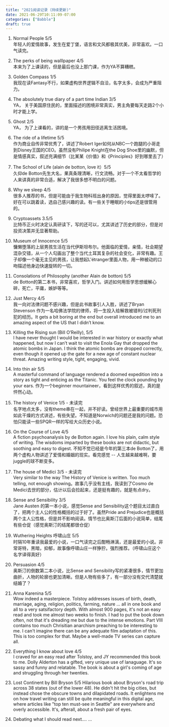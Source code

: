 ```yaml
---
title: "2021阅读记录（持续更新)"
date: 2021-06-29T10:11:09-07:00
categories: ["Babble"]
draft: true
---
```


1. Normal People  5/5   
    年轻人的爱情故事，发生在爱丁堡，语言和文风都极其优美，非常喜欢。一口气读完。

2. The perks of being walllpaper 4/5   
    本来为了上课读的，但是最后也没上那门课，作为YA不算糟糕。

3. Golden Compass 1/5    
    我现在读Fantasy不行，如果虚构世界逻辑不自洽，名字太多，会成为严重阻力。

4. The absolutely true diary of a part time Indian 3/5  
    YA， 关于美国原住民的，里面描述的困境非常真实，男主角要每天走路2个小时才能上学。  

5. Ghost 2/5  
    YA， 为了上课看的，讲的是一个男孩用田径逃离生活困境。

6. The ride of a lifetime 5/5    
    作为商业自传非常优秀了，讲述了Robert Iger如何从NBC一个跑腿的小哥走到Disney王国的CEO。虽然没有Philipe Knight在the Dog Shoe里的幽默，但是情感真实，叙述充满细节（比某某《价值》和《Principles》好到哪里去了）
7. The School of Life (alain de botton, love it）5/5  
    久仰de Botton先生大名，果真条理清晰，行文流畅。对于一个不太看哲学的人来讲真的非常合适，解决了我很多想不明白的问题。

8. Why we sleep 4/5  
    很多人推荐的书，但是可能由于我生物科班出身的原因，觉得里面太啰嗦了。好在可以跳着读，选自己感兴趣的读。有一些关于睡眠的小tips还是很管用的。

9. Cryptoassets 3.5/5  
    比特币正火时决定认真研读下，写的还可以，尤其讲述了历史的部分，但是对投资决策并无显著帮助。

10. Museum of Innocence 5/5    
    慵懒堕落的上层男孩生活在当代伊斯坦布尔。他面临的爱情，亲情，社会期望混杂交错，从一个人勾画出了整个当代土耳其复杂的社会变化，非常有趣。王子却像一个毫无主见的男孩，让我想起L'étranger里面人物，用一种被动的口吻描述他身边快速旋转的一切。
11. Consolations of Philosophy (another Alain de botton) 5/5  
    de Botton的第二本书，非常喜欢，哲学入门。讲述如何用哲学思想缓解心碎，死亡，平庸，嫉妒等等。

12. Just Mercy 4/5  
    我一向对法律问题不感兴趣，但是此书故事引人入胜，讲述了Bryan Stevenson 作为一名哈佛法学院的律师，将一生投入给解救被错判/过判死刑犯的经历。It gets a bit boring at the end but overall introduced me to an amazing aspect of the US that I didn’t know. 
13. Killing the Rising sun (Bill O’Reilly), 5/5  
    I have never thought I would be interested in war history or exactly what happened, but now I can’t wait to visit the Enola Gay that dropped the atomic bombs in Japan. I think the atomic bombs are dropped correctly, even though it opened up the gate for a new age of constant nuclear threat. Amazing writing style, tight, engaging, vivid.   
14. Into thin air 5/5   
    A masterful command of language rendered a doomed expedition into a story as tight and enticing as the Titanic. You feel the clock pounding by your ears. 作为一个beginner mountaineer，看到这样优秀的叙述，真的是怦然心动。
15. The history of Venice 1/5 - 未读完  
    名字地点太多，没有theme串在一起，并不好读。曾经世界上最重要的城市用如此干燥的方式讲述，有些失望。不知道是Norwich的问题还是我的问题。恐怕只能读一些SPQR一样的写给大众历史小说。  
16. On the Course of Love 4/5   
    A fiction psychoanalysis by de Botton again. I love his plain, calm style of writing. The wisdoms imparted by these books are not didactic, but soothing and easy to digest. 
    不知不觉已经是今年的第三本de Botton了，用两个虚构人物讲述了爱情和婚姻的现实。看完感觉 -- 人生越来越难啊，要juggle的球不断变多。
    
17. The house of Medici 3/5 - 未读完  
    Very similar to the way The History of Venice is written.  Too much telling, not enough showing。故事几乎没有主线，我读到了Cosmo de Medici去世的部分，估计以后会捡起来，还是挺有趣的，就是有点dry。

18. Sense and Sensibility 3/5  
    Jane Austen 的第一本小说，感觉Sense and Sensibility这个题目太过直白了，把两个主人公的性格概括的过于好了。虽然Pride and Prejudice也是概括两个主人公性格，但是并不影响阅读。情节也比奥斯汀后面的小说简单，结尾有些仓促（感觉奥斯汀的结尾都很仓促）  

19. Wuthering Heights 呼啸山庄 5/5   
    时隔10年重读我最爱的小说，一口气读完之后酣畅淋漓，还是最爱的小说。非常哥特，黑暗，抑郁，故事像呼啸山庄一样狰狞。强烈推荐。（呼啸山庄这个名字译得真好）

20. Persuasion 4/5   
    奥斯汀的倒数第二本小说，比Sense and Sensibility写的紧凑很多，情节更加曲折，人物的轮廓也更加清晰。但是人物有些多了，有一部分没有交代清楚就结婚了？

21. Anna Karenina 5/5   
    Wow indeed a masterpiece. Tolstoy addresses issues of birth, death, marriage, aging, religion, politics, farming, nature ... all in one book and all to a very satsifactory depth. With almost 900 pages, it's not an easy read and took me almost two weeks to finish. I had to put the book down often, not that it's dreading me but due to the intense emotions. Part VIII contains too much Chrisitian anarchism preaching to be interesting to me. I can't imagine there can be any adequate film adaptation of this. This is too complex for that. Maybe a well-made TV series can capture all. 

22. Everything I know about love 4/5   
    I craved for an easy read after Tolstoy, and JY recommended this book to me. Dolly Alderton has a gifted, very unique use of lanaguage. It's so sassy and funny and relatable. The book is about a girl's coming of age and struggling through her twenties. 

23. Lost Continent by Bill Bryson 5/5 
    Hilarious book about Bryson's road trip across 38 states (out of the lower 48). He didn't hit the big cities, but instead chose the obscure towns and dilapidated roads. It enlightens me on how travel writing can still be quite meaningful in this digital age, where articles like "top ten must-see in Seattle" are everywhere and overly accessible. It's, afterall, about a fresh pair of eyes. 

24. Debating what I should read next....
... 
